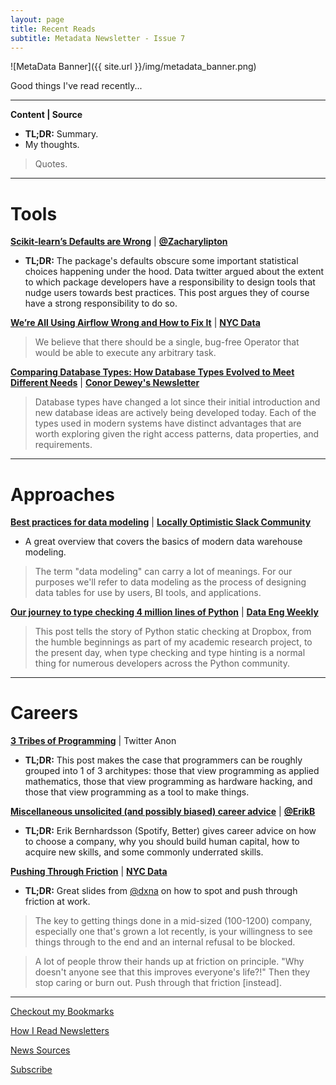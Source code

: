 ```yaml
---
layout: page
title: Recent Reads
subtitle: Metadata Newsletter - Issue 7
---
```


![MetaData Banner]({{ site.url }}/img/metadata_banner.png)

Good things I've read recently...

---

**Content \| Source**

- **TL;DR:** Summary.
- My thoughts.

> Quotes.

---

# Tools

[**Scikit-learn’s Defaults are Wrong**](https://ryxcommar.com/2019/08/30/scikit-learns-defaults-are-wrong/) | [**@Zacharylipton**](https://twitter.com/zacharylipton)

- **TL;DR:** The package's defaults obscure some important statistical choices happening under the hood. Data twitter argued about the extent to which package developers have a responsibility to design tools that nudge users towards best practices. This post argues they of course have a strong responsibility to do so.

[**We’re All Using Airflow Wrong and How to Fix It**](https://medium.com/bluecore-engineering/were-all-using-airflow-wrong-and-how-to-fix-it-a56f14cb0753) | [**NYC Data**](https://tinyletter.com/nycdatajobs)

> We believe that there should be a single, bug-free Operator that would be able to execute any arbitrary task.

[**Comparing Database Types: How Database Types Evolved to Meet Different Needs**](https://www.prisma.io/blog/comparison-of-database-models-1iz9u29nwn37) | [**Conor Dewey's Newsletter**](https://www.conordewey.com/newsletter)

> Database types have changed a lot since their initial introduction and new database ideas are actively being developed today. Each of the types used in modern systems have distinct advantages that are worth exploring given the right access patterns, data properties, and requirements.

---

# Approaches

[**Best practices for data modeling**](https://www.stitchdata.com/blog/best-practices-for-data-modeling/) | [**Locally Optimistic Slack Community**](https://www.locallyoptimistic.com/community/)

- A great overview that covers the basics of modern data warehouse modeling.

> The term "data modeling" can carry a lot of meanings. For our purposes we'll refer to data modeling as the process of designing data tables for use by users, BI tools, and applications.

[**Our journey to type checking 4 million lines of Python**](https://blogs.dropbox.com/tech/2019/09/our-journey-to-type-checking-4-million-lines-of-python/) | [**Data Eng Weekly**](https://dataengweekly.com/)

> This post tells the story of Python static checking at Dropbox, from the humble beginnings as part of my academic research project, to the present day, when type checking and type hinting is a normal thing for numerous developers across the Python community.

---

# Careers

[**3 Tribes of Programming**](https://josephg.com/blog/3-tribes/) | Twitter Anon

- **TL;DR:** This post makes the case that programmers can be roughly grouped into 1 of 3 architypes: those that view programming as applied mathematics, those that view programming as hardware hacking, and those that view programming as a tool to make things.

[**Miscellaneous unsolicited (and possibly biased) career advice**](https://erikbern.com/2019/09/12/misc-unsolicited-career-advice.html) | [**@ErikB**](https://twitter.com/fulhack)

- **TL;DR:** Erik Bernhardsson (Spotify, Better) gives career advice on how to choose a company, why you should build human capital, how to acquire new skills, and some commonly underrated skills.

[**Pushing Through Friction**](https://talks.danielna.com/srecon19-emea/) | [**NYC Data**](https://tinyletter.com/nycdatajobs)

- **TL;DR:** Great slides from [@dxna](https://twitter.com/dxna) on how to spot and push through friction at work.

> The key to getting things done in a mid-sized (100-1200) company, especially one that's grown a lot recently, is your willingness to see things through to the end and an internal refusal to be blocked.

> A lot of people throw their hands up at friction on principle. "Why doesn't anyone see that this improves everyone's life?!" Then they stop caring or burn out. Push through that friction [instead].

---

[Checkout my Bookmarks](https://pdtenpas.github.io/2019-06-11-open-bookmarks/)

[How I Read Newsletters](https://pdtenpas.github.io/pages/newsletter/read_newsletters/)

[News Sources](https://pdtenpas.github.io/pages/bookmarks/sources/)

[Subscribe](https://metadata.substack.com/)
